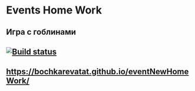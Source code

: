 # Events Home Work
## Игра с гоблинами
## [![Build status](https://ci.appveyor.com/api/projects/status/78c24gf5fk7m77j3?svg=true)](https://ci.appveyor.com/project/bochkarevatat/eventnewhomework)
## https://bochkarevatat.github.io/eventNewHomeWork/
